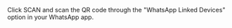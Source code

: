   Click SCAN and scan the QR code through the "WhatsApp Linked Devices" option in your WhatsApp app.

